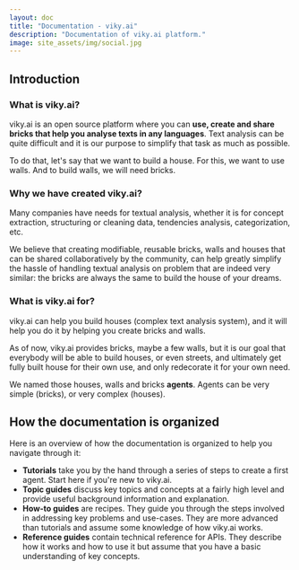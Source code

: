 ```yaml
---
layout: doc
title: "Documentation - viky.ai"
description: "Documentation of viky.ai platform."
image: site_assets/img/social.jpg
---
```


## Introduction

### What is viky.ai?

viky.ai is an open source platform where you can __use, create and share bricks that help you analyse texts in any languages__. Text analysis can be quite difficult and it is our purpose to simplify that task as much as possible.

To do that, let's say that we want to build a house. For this, we want to use walls. And to build walls, we will need bricks.

<aside class="note">
  <h3>Why we have created viky.ai?</h3>
  <p>
    Many companies have needs for textual analysis, whether it is for concept extraction, structuring or cleaning data, tendencies analysis, categorization, etc.
  </p>
  <p>
    We believe that creating modifiable, reusable bricks, walls and houses that can be shared collaboratively by the community, can help greatly simplify the hassle of handling textual analysis on problem that are indeed very similar: the bricks are always the same to build the house of your dreams.
  </p>
</aside>

### What is viky.ai for?

viky.ai can help you build houses (complex text analysis system), and it will help you do it by helping you create bricks and walls.

As of now, viky.ai provides bricks, maybe a few walls, but it is our goal that everybody will be able to build houses, or even streets, and ultimately get fully built house for their own use, and only redecorate it for your own need.

We named those houses, walls and bricks **agents**. Agents can be very simple (bricks), or very complex (houses).


## How the documentation is organized

Here is an overview of how the documentation is organized to help you navigate through it:

* __Tutorials__ take you by the hand through a series of steps to create a first agent. Start here if you're new to viky.ai.
* __Topic guides__ discuss key topics and concepts at a fairly high level and provide useful background information and explanation.
* __How-to guides__ are recipes. They guide you through the steps involved in addressing key problems and use-cases. They are more advanced than tutorials and assume some knowledge of how viky.ai works.
* __Reference guides__ contain technical reference for APIs. They describe how it works and how to use it but assume that you have a basic understanding of key concepts.
